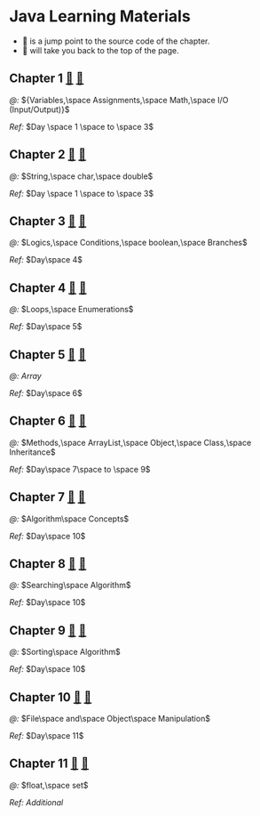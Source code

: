 <h1 id="#top">Java Learning Materials </h1>

* :barber: is a jump point to the source code of the chapter.
* :round_pushpin: will take you back to the top of the page.

<h2 id="c1">Chapter 1 <a href="/java-prac/src/chapter01/c1-note.md">&#128136;</a> <a href="#top">&#128205;</a></h2>

*@:* ${Variables,\space Assignments,\space Math,\space I/O (Input/Output)}$

*Ref:* $Day \space 1 \space to \space 3$

<h2 id="c2">Chapter 2 <a href="/java-prac/src/chapter02/c2-note.md">&#128136;</a> <a href="#top">&#128205;</a></h2>

*@:* $String,\space char,\space double$

*Ref:* $Day \space 1 \space to \space 3$

<h2 id="c3">Chapter 3 <a href="/java-prac/src/chapter03/c3-note.md">&#128136;</a> <a href="#top">&#128205;</a></h2>

*@:* $Logics,\space Conditions,\space boolean,\space Branches$

*Ref:* $Day\space 4$

<h2 id="c4">Chapter 4 <a href="/java-prac/src/chapter04/c4-note.md">&#128136;</a> <a href="#top">&#128205;</a></h2>

*@:* $Loops,\space Enumerations$

*Ref:* $Day\space 5$

<h2 id="c5">Chapter 5 <a href="/java-prac/src/chapter05/c5-note.md">&#128136;</a> <a href="#top">&#128205;</a></h2>

*@:* $Array$

*Ref:* $Day\space 6$

<h2 id="c6">Chapter 6 <a href="/java-prac/src/chapter06/c6-note.md">&#128136;</a> <a href="#top">&#128205;</a></h2>

*@:* $Methods,\space ArrayList,\space Object,\space Class,\space Inheritance$

*Ref:* $Day\space 7\space to \space 9$

<h2 id="c7">Chapter 7 <a href="/java-prac/src/chapter07/c7-note.md">&#128136;</a> <a href="#top">&#128205;</a></h2>

*@:* $Algorithm\space Concepts$

*Ref:* $Day\space 10$

<h2 id="c8">Chapter 8 <a href="/java-prac/src/chapter08/c8-note.md">&#128136;</a> <a href="#top">&#128205;</a></h2>

*@:* $Searching\space Algorithm$

*Ref:* $Day\space 10$

<h2 id="c9">Chapter 9 <a href="/java-prac/src/chapter09/c9-note.md">&#128136;</a> <a href="#top">&#128205;</a></h2>

*@:* $Sorting\space Algorithm$

*Ref:* $Day\space 10$

<h2 id="c10">Chapter 10 <a href="/java-prac/src/chapter10O/c10-note.md">&#128136;</a> <a href="#top">&#128205;</a></h2>

*@:* $File\space and\space Object\space Manipulation$

*Ref:* $Day\space 11$

<h2 id="c11">Chapter 11 <a href="/java-prac/src/chapter11/c11-note.md">&#128136;</a> <a href="#top">&#128205;</a></h2>

*@:* $float,\space set$

*Ref:* $Additional$